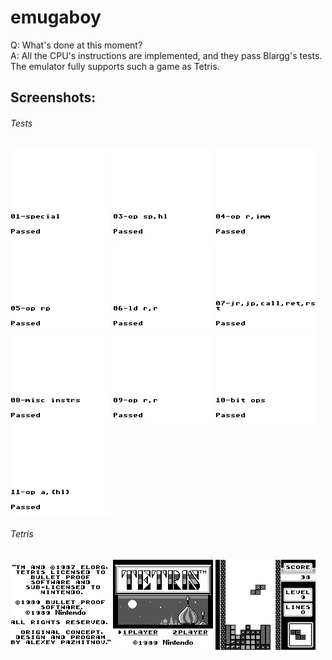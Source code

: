 # emugaboy

Q: What's done at this moment?  
A: All the CPU's instructions are implemented, and they pass Blargg's tests. The emulator fully supports such a game as Tetris.

## Screenshots:
###### Tests
![alt tag](/res/images/cpu_tests/01-special.png)
![alt tag](/res/images/cpu_tests/03-op_sp,hl.png)
![alt tag](/res/images/cpu_tests/04-op_r,imm.png)
![alt tag](/res/images/cpu_tests/05-op_rp.png)
![alt tag](/res/images/cpu_tests/06-ld_r,r.png)
![alt tag](/res/images/cpu_tests/07-jr,jp,call,ret,rst.png)
![alt tag](/res/images/cpu_tests/08-misc_instrs.png)
![alt tag](/res/images/cpu_tests/09-op_r,r.png)
![alt tag](/res/images/cpu_tests/10-bit_ops.png)
![alt tag](/res/images/cpu_tests/11-op_a,hl.png)
###### Tetris
![alt tag](/res/images/tetris/example_1.png)
![alt tag](/res/images/tetris/example_2.png)
![alt tag](/res/images/tetris/example_3.png)

